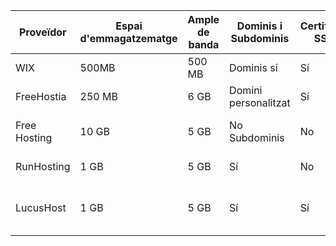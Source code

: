 | Proveïdor      | Espai d'emmagatzematge | Ample de banda | Dominis i Subdominis | Certificat SSL | Publicitat | Altres Característiques        |
|----------------|------------------------|----------------|-----------------------|----------------|------------|--------------------------------|
| WIX            | 500MB                  | 500 MB         | Dominis sí            | Sí             | No         | Protección DDoS
| FreeHostia     | 250 MB                 | 6 GB           | Domini personalitzat  | Sí             | No         | 10 MB MySQL almacenamiento     |
| Free Hosting   | 10 GB                  | 5 GB           | No Subdominis         | No             | No         | Compatible con: Linux / Apache / PHP / MySQL |
| RunHosting     | 1 GB                   | 5 GB           | Sí                    | No             | No         | No hay copias de seguridad     |
| LucusHost      | 1 GB                   | 5 GB           | Sí                    | Sí             | No         | Solo 3 meses gratis y 2 copias de seguridad por día
